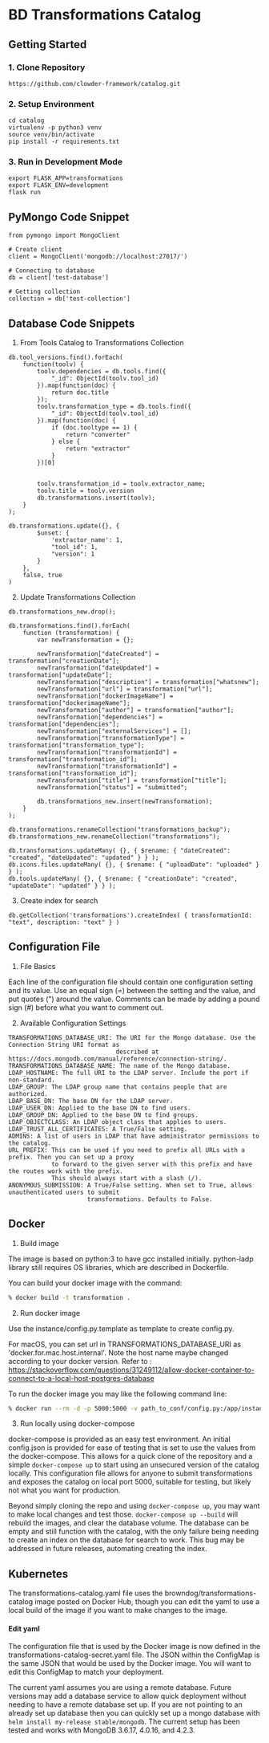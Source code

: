 # BD Transformations Catalog


## Getting Started

### 1. Clone Repository
```
https://github.com/clowder-framework/catalog.git
```

### 2. Setup Environment
```
cd catalog
virtualenv -p python3 venv
source venv/bin/activate
pip install -r requirements.txt
```

### 3. Run in Development Mode

```
export FLASK_APP=transformations
export FLASK_ENV=development
flask run
```

## PyMongo Code Snippet

```
from pymongo import MongoClient

# Create client
client = MongoClient('mongodb://localhost:27017/')

# Connecting to database
db = client['test-database']

# Getting collection
collection = db['test-collection']

```

## Database Code Snippets

1. From Tools Catalog to Transformations Collection
```
db.tool_versions.find().forEach(
    function(toolv) {
        toolv.dependencies = db.tools.find({
            "_id": ObjectId(toolv.tool_id)
        }).map(function(doc) {
            return doc.title
        });
        toolv.transformation_type = db.tools.find({
            "_id": ObjectId(toolv.tool_id)
        }).map(function(doc) {
            if (doc.tooltype == 1) {
                return "converter"
            } else {
                return "extractor"
            }
        })[0]


        toolv.transformation_id = toolv.extractor_name;
        toolv.title = toolv.version
        db.transformations.insert(toolv);
    }
);

db.transformations.update({}, {
        $unset: {
            'extractor_name': 1,
            "tool_id": 1,
            "version": 1
        }
    },
    false, true
)
```
2. Update Transformations Collection

```
db.transformations_new.drop();

db.transformations.find().forEach(
    function (transformation) {
    	var newTransformation = {};

    	newTransformation["dateCreated"] = transformation["creationDate"];
    	newTransformation["dateUpdated"] = transformation["updateDate"];
    	newTransformation["description"] = transformation["whatsnew"];
    	newTransformation["url"] = transformation["url"];
    	newTransformation["dockerImageName"] = transformation["dockerimageName"];
    	newTransformation["author"] = transformation["author"];
    	newTransformation["dependencies"] = transformation["dependencies"];
    	newTransformation["externalServices"] = [];
    	newTransformation["transformationType"] = transformation["transformation_type"];
    	newTransformation["transformationId"] = transformation["transformation_id"];
    	newTransformation["transformationId"] = transformation["transformation_id"];
    	newTransformation["title"] = transformation["title"];
    	newTransformation["status"] = "submitted";

    	db.transformations_new.insert(newTransformation);
    }
);

db.transformations.renameCollection("transformations_backup");
db.transformations_new.renameCollection("transformations");

db.transformations.updateMany( {}, { $rename: { "dateCreated": "created", "dateUpdated": "updated" } } );
db.icons.files.updateMany( {}, { $rename: { "uploadDate": "uploaded" } } );
db.tools.updateMany( {}, { $rename: { "creationDate": "created", "updateDate": "updated" } } );

```

3. Create index for search

```
db.getCollection('transformations').createIndex( { transformationId: "text", description: "text" } )
```

## Configuration File

1. File Basics

Each line of the configuration file should contain one configuration setting and its value. Use an equal sign (=) between the setting and the value, and put quotes (") around the value. Comments can be made by adding a pound sign (#) before what you want to comment out.

2. Available Configuration Settings
```
TRANSFORMATIONS_DATABASE_URI: The URI for the Mongo database. Use the Connection String URI format as
                              described at https://docs.mongodb.com/manual/reference/connection-string/.
TRANSFORMATIONS_DATABASE_NAME: The name of the Mongo database.
LDAP_HOSTNAME: The full URI to the LDAP server. Include the port if non-standard.
LDAP_GROUP: The LDAP group name that contains people that are authorized.
LDAP_BASE_DN: The base DN for the LDAP server.
LDAP_USER_DN: Applied to the base DN to find users.
LDAP_GROUP_DN: Applied to the base DN to find groups.
LDAP_OBJECTCLASS: An LDAP object class that applies to users.
LDAP_TRUST_ALL_CERTIFICATES: A True/False setting.
ADMINS: A list of users in LDAP that have administrator permissions to the catalog.
URL_PREFIX: This can be used if you need to prefix all URLs with a prefix. Then you can set up a proxy
            to forward to the given server with this prefix and have the routes work with the prefix.
            This should always start with a slash (/).
ANONYMOUS_SUBMISSION: A True/False setting. When set to True, allows unauthenticated users to submit
                      transformations. Defaults to False.
```
## Docker

1. Build image

The image is based on python:3 to have gcc installed initially. python-ladp library still requires OS libraries, which are described in Dockerfile.

You can build your docker image with the command:
```bash
% docker build -t transformation .
```

2. Run docker image

Use the instance/config.py.template as template to create config.py.

For macOS, you can set url in TRANSFORMATIONS_DATABASE_URI as 'docker.for.mac.host.internal'. Note the host name maybe changed according to your docker version.
Refer to : https://stackoverflow.com/questions/31249112/allow-docker-container-to-connect-to-a-local-host-postgres-database

To run the docker image you may like the following command line:
```bash
% docker run --rm -d -p 5000:5000 -v path_to_conf/config.py:/app/instance/config.py transformation
```

3. Run locally using docker-compose

docker-compose is provided as an easy test environment. An initial config.json is provided for ease of testing that is set to use the values from the docker-compose. This allows for a quick clone of the repository and a simple `docker-compose up` to start using an unsecured version of the catalog locally. This configuration file allows for anyone to submit transformations and exposes the catalog on local port 5000, suitable for testing, but likely not what you want for production.

Beyond simply cloning the repo and using `docker-compose up`, you may want to make local changes and test those. `docker-compose up --build` will rebuild the images, and clear the database volume. The database can be empty and still function with the catalog, with the only failure being needing to create an index on the database for search to work. This bug may be addressed in future releases, automating creating the index.

## Kubernetes

The transformations-catalog.yaml file uses the browndog/transformations-catalog image posted on Docker Hub, though you can edit the yaml to use a local build of the image if you want to make changes to the image.

#### Edit yaml
The configuration file that is used by the Docker image is now defined in the transformations-catalog-secret.yaml file. The JSON within the ConfigMap is the same JSON that would be used by the Docker image. You will want to edit this ConfigMap to match your deployment.

The current yaml assumes you are using a remote database. Future versions may add a database service to allow quick deployment without needing to have a remote database set up. If you are not pointing to an already set up database then you can quickly set up a mongo database with `helm install my-release stable/mongodb`. The current setup has been tested and works with MongoDB 3.6.17, 4.0.16, and 4.2.3.
